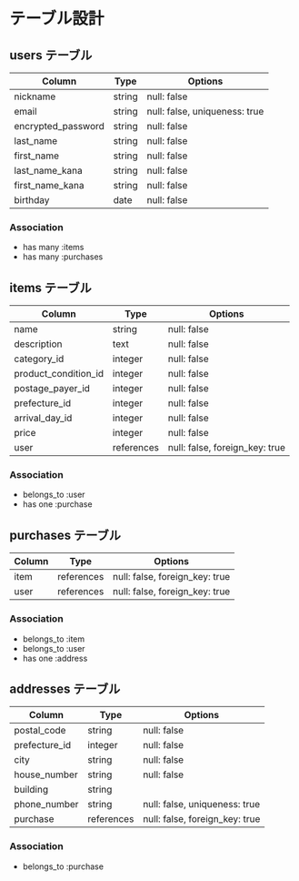 # テーブル設計

## users テーブル

| Column             | Type   | Options                         |
| ------------------ | ------ | ------------------------------- |
| nickname           | string | null: false                     |
| email              | string | null: false, uniqueness: true   |
| encrypted_password | string | null: false                     |
| last_name          | string | null: false                     |
| first_name         | string | null: false                     |
| last_name_kana     | string | null: false                     |
| first_name_kana    | string | null: false                     |
| birthday           | date   | null: false                     |

### Association

- has many :items
- has many :purchases

## items テーブル

| Column               | Type       | Options                        |
| -------------------- | ---------- | ------------------------------ |
| name                 | string     | null: false                    |
| description          | text       | null: false                    |
| category_id          | integer    | null: false                    |
| product_condition_id | integer    | null: false                    |
| postage_payer_id     | integer    | null: false                    |
| prefecture_id        | integer    | null: false                    |
| arrival_day_id       | integer    | null: false                    |
| price                | integer    | null: false                    |
| user                 | references | null: false, foreign_key: true |

### Association

- belongs_to :user
- has one :purchase

## purchases テーブル

| Column            | Type       | Options                        |
| ----------------- | ---------- | ------------------------------ |
| item              | references | null: false, foreign_key: true |
| user              | references | null: false, foreign_key: true |

### Association

- belongs_to :item
- belongs_to :user
- has one :address

## addresses テーブル

| Column            | Type       | Options                        |
| ----------------- | ---------- | ------------------------------ |
| postal_code       | string     | null: false                    |
| prefecture_id     | integer    | null: false                    |
| city              | string     | null: false                    |
| house_number      | string     | null: false                    |
| building          | string     |                                |
| phone_number      | string     | null: false, uniqueness: true  |
| purchase          | references | null: false, foreign_key: true |

### Association

- belongs_to :purchase